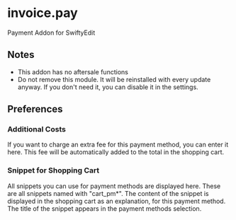# invoice.pay

Payment Addon for SwiftyEdit

## Notes

* This addon has no aftersale functions
* Do not remove this module. It will be reinstalled with every update anyway. If you don't need it, you can disable it in the settings.

## Preferences

### Additional Costs

If you want to charge an extra fee for this payment method, you can enter it here.
This fee will be automatically added to the total in the shopping cart.

### Snippet for Shopping Cart

All snippets you can use for payment methods are displayed here. These are all snippets named with "cart_pm*".
The content of the snippet is displayed in the shopping cart as an explanation, for this payment method.
The title of the snippet appears in the payment methods selection.
